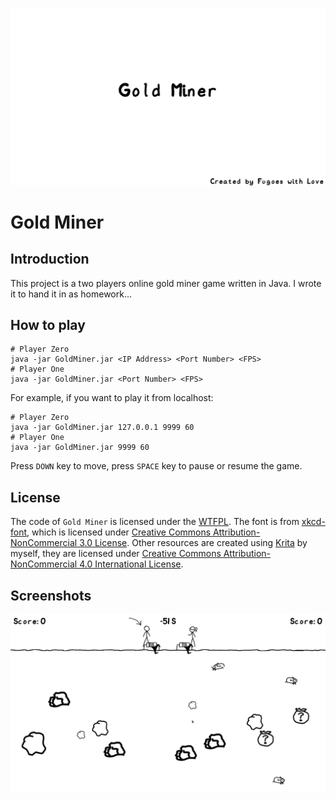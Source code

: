 ![Gold Miner](artwork/welcome-screen.png)

# Gold Miner

## Introduction

This project is a two players online gold miner game written in Java. I wrote it to hand it in as homework...

## How to play

```
# Player Zero
java -jar GoldMiner.jar <IP Address> <Port Number> <FPS>
# Player One
java -jar GoldMiner.jar <Port Number> <FPS>
```
For example, if you want to play it from localhost:
```
# Player Zero
java -jar GoldMiner.jar 127.0.0.1 9999 60
# Player One
java -jar GoldMiner.jar 9999 60
```
Press `DOWN` key to move, press `SPACE` key to pause or resume the game.

## License

The code of `Gold Miner` is licensed under the [WTFPL](http://www.wtfpl.net/). The font is from [xkcd-font](https://github.com/ipython/xkcd-font), which is licensed under [Creative Commons Attribution-NonCommercial 3.0 License](https://github.com/ipython/xkcd-font/blob/master/LICENSE). Other resources are created using [Krita](https://krita.org/) by myself, they are licensed under [Creative Commons Attribution-NonCommercial 4.0 International License](https://creativecommons.org/licenses/by-nc/4.0/).

## Screenshots

![Game Screen](artwork/screenshot.png)
